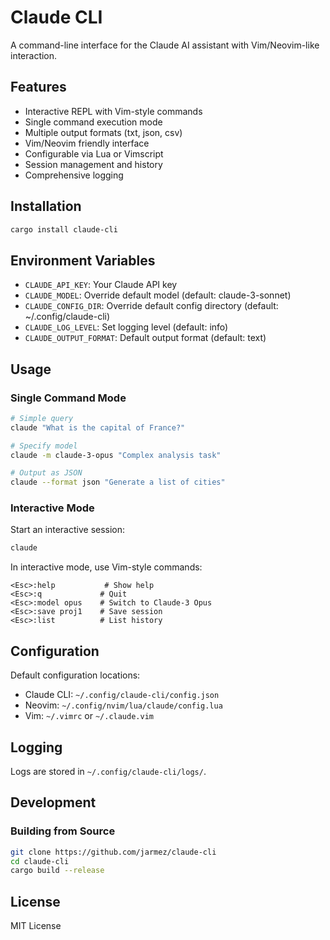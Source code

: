 # Claude CLI

A command-line interface for the Claude AI assistant with Vim/Neovim-like interaction.

## Features

- Interactive REPL with Vim-style commands
- Single command execution mode
- Multiple output formats (txt, json, csv)
- Vim/Neovim friendly interface
- Configurable via Lua or Vimscript
- Session management and history
- Comprehensive logging

## Installation

```bash
cargo install claude-cli
```

## Environment Variables

- `CLAUDE_API_KEY`: Your Claude API key
- `CLAUDE_MODEL`: Override default model (default: claude-3-sonnet)
- `CLAUDE_CONFIG_DIR`: Override default config directory (default: ~/.config/claude-cli)
- `CLAUDE_LOG_LEVEL`: Set logging level (default: info)
- `CLAUDE_OUTPUT_FORMAT`: Default output format (default: text)

## Usage

### Single Command Mode
```bash
# Simple query
claude "What is the capital of France?"

# Specify model
claude -m claude-3-opus "Complex analysis task"

# Output as JSON
claude --format json "Generate a list of cities"
```

### Interactive Mode
Start an interactive session:
```bash
claude
```

In interactive mode, use Vim-style commands:
```
<Esc>:help           # Show help
<Esc>:q             # Quit
<Esc>:model opus    # Switch to Claude-3 Opus
<Esc>:save proj1    # Save session
<Esc>:list          # List history
```

## Configuration

Default configuration locations:
- Claude CLI: `~/.config/claude-cli/config.json`
- Neovim: `~/.config/nvim/lua/claude/config.lua`
- Vim: `~/.vimrc` or `~/.claude.vim`

## Logging

Logs are stored in `~/.config/claude-cli/logs/`.

## Development

### Building from Source
```bash
git clone https://github.com/jarmez/claude-cli
cd claude-cli
cargo build --release
```

## License

MIT License
